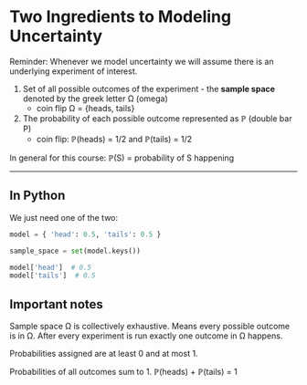 # Two Ingredients to Modeling Uncertainty

Reminder: Whenever we model uncertainty we will assume there is an underlying experiment of interest.

1. Set of all possible outcomes of the experiment - the **sample space** denoted by the greek letter Ω (omega)
    * coin flip Ω = {heads, tails}
2. The probability of each possible outcome represented as ℙ (double bar P)
    * coin flip: ℙ(heads) = 1/2 and ℙ(tails) = 1/2

In general for this course: ℙ(S) = probability of S happening

--------

## In Python

We just need one of the two:

```python
model = { 'head': 0.5, 'tails': 0.5 }

sample_space = set(model.keys())

model['head']  # 0.5
model['tails']  # 0.5
```

## Important notes

Sample space Ω is collectively exhaustive. Means every possible outcome is in Ω. After every experiment is run exactly one outcome in Ω happens.

Probabilities assigned are at least 0 and at most 1.

Probabilities of all outcomes sum to 1. ℙ(heads) + ℙ(tails) = 1